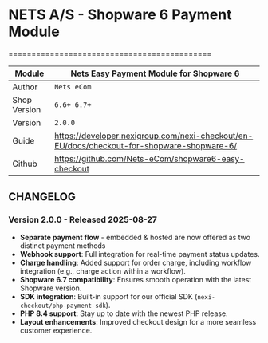 # NETS A/S - Shopware 6 Payment Module
============================================

|Module | Nets Easy Payment Module for Shopware 6
|------|----------
|Author | `Nets eCom`
|Shop Version | `6.6+ 6.7+`
|Version | `2.0.0`
|Guide | https://developer.nexigroup.com/nexi-checkout/en-EU/docs/checkout-for-shopware-shopware-6/
|Github | https://github.com/Nets-eCom/shopware6-easy-checkout

## CHANGELOG

### Version 2.0.0 - Released 2025-08-27

- **Separate payment flow** - embedded & hosted are now offered as two distinct payment methods
- **Webhook support**: Full integration for real-time payment status updates.
- **Charge handling**: Added support for order charge, including workflow integration (e.g., charge action within a workflow).
- **Shopware 6.7 compatibility**: Ensures smooth operation with the latest Shopware version.
- **SDK integration**: Built-in support for our official SDK (`nexi-checkout/php-payment-sdk`).
- **PHP 8.4 support**: Stay up to date with the newest PHP release.
- **Layout enhancements**: Improved checkout design for a more seamless customer experience.